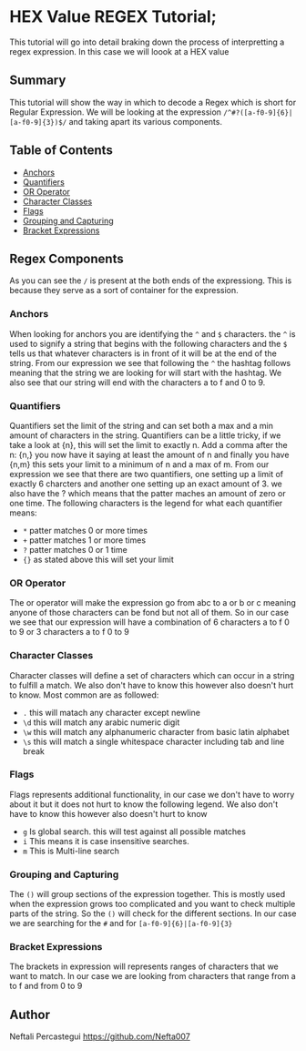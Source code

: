 # HEX Value REGEX Tutorial;

This tutorial will go into detail braking down the process of interpretting a regex expression. In this case we will loook at a HEX value

## Summary

This tutorial will show the way in which to decode a Regex which is short for Regular Expression. We will be looking at the expression `/^#?([a-f0-9]{6}|[a-f0-9]{3})$/` and taking apart its various components.

## Table of Contents

- [Anchors](#anchors)
- [Quantifiers](#quantifiers)
- [OR Operator](#or-operator)
- [Character Classes](#character-classes)
- [Flags](#flags)
- [Grouping and Capturing](#grouping-and-capturing)
- [Bracket Expressions](#bracket-expressions)


## Regex Components
As you can see the `/` is present at the both ends of the expressiong. This is because they serve as a sort of container for the expression. 
### Anchors
When looking for anchors you are identifying the `^` and `$` characters. the `^` is used to signify a string that begins with the following characters and the `$` tells us that whatever characters is in front of it will be at the end of the string. From our expression we see that following the `^` the hashtag follows meaning that the string we are looking for will start with the hashtag. We also see that our string will end with the characters a to f and 0 to 9.

### Quantifiers
Quantifiers set the limit of the string and can set both a max and a min amount of characters in the string. Quantifiers can be a little tricky, if we take a look at {n}, this will set the limit to exactly n. Add a comma after the n: {n,} you now have it saying at least the amount of n and finally you have {n,m} this sets your limit to a minimum of n and a max of m. From our expression we see that there are two quantifiers, one setting up a limit of exactly 6 charcters and another one setting up an exact amount of 3. we also have the ? which means that the patter maches an amount of zero or one time. The following characters is the legend for what each quantifier means:
 - `*` patter matches 0 or more times
 - `+` patter matches 1 or more times
 - `?` patter matches 0 or 1 time
 - `{}` as  stated above this will set your limit

### OR Operator
The or operator will make the expression go from abc to a or b or c meaning anyone of those characters can be fond but not all of them. So in our case we see that our expression will have a combination of 6 characters a to f 0 to 9 or 3 characters a to f 0 to 9
### Character Classes
Character classes will define a set of characters which can occur in a string to fulfill a match.  We also don't have to know this however also doesn't hurt to know. Most common are as followed:
 - `.` this will matach any character except newline
 - `\d` this will match any arabic numeric digit
 - `\w` this will match any alphanumeric character from basic latin alphabet
 - `\s` this will match a single whitespace character including tab and line break
### Flags
Flags represents additional functionality, in our case we don't have to worry about it but it does not hurt to know the following legend. We also don't have to know this however also doesn't hurt to know
 - `g` Is global search. this will test against all possible matches
 - `i` This means it is case insensitive searches.
 - `m` This is Multi-line search

### Grouping and Capturing
The `()` will group sections of the expression together. This is mostly used when the expression grows too complicated and you want to check multiple parts of the string. So the `()` will check for the different sections. In our case we are searching for the `#` and for `[a-f0-9]{6}|[a-f0-9]{3}`

### Bracket Expressions
The brackets in expression will represents ranges of characters that we want to match. In our case we are looking from characters that range from a to f and from 0 to 9

## Author
Neftali Percastegui https://github.com/Nefta007